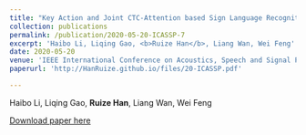 ```yaml
---
title: "Key Action and Joint CTC-Attention based Sign Language Recognition"
collection: publications
permalink: /publication/2020-05-20-ICASSP-7
excerpt: 'Haibo Li, Liqing Gao, <b>Ruize Han</b>, Liang Wan, Wei Feng'
date: 2020-05-20
venue: 'IEEE International Conference on Acoustics, Speech and Signal Processing (<b>ICASSP</b>)'
paperurl: 'http://HanRuize.github.io/files/20-ICASSP.pdf'

---
```

Haibo Li, Liqing Gao, <b>Ruize Han</b>, Liang Wan, Wei Feng

[Download paper here](http://HanRuize.github.io/files/20-ICASSP.pdf)
